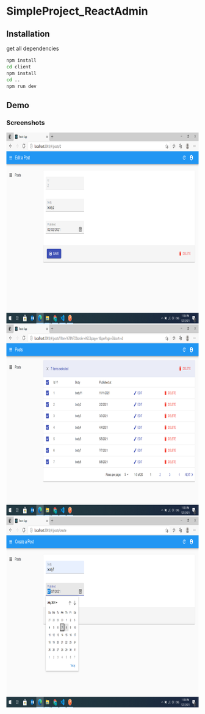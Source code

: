 # SimpleProject_ReactAdmin



## Installation

get all dependencies

```bash
npm install
cd client 
npm install
cd ..
npm run dev
 ```
## Demo

### Screenshots

<img src="screens/pic (1).png" width="700" height="500">

<img src="screens/pic (2).png" width="700" height="500">

<img src="screens/pic (3).png" width="700" height="500">
